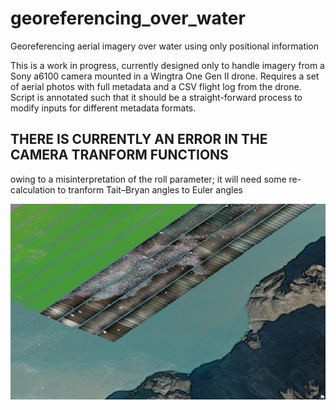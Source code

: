 # georeferencing_over_water
Georeferencing aerial imagery over water using only positional information

This is a work in progress, currently designed only to handle imagery from a Sony a6100 camera mounted in a Wingtra One Gen II drone. Requires a set of aerial photos with full metadata and a CSV flight log from the drone. Script is annotated such that it should be a straight-forward process to modify inputs for different metadata formats.

## THERE IS CURRENTLY AN ERROR IN THE CAMERA TRANFORM FUNCTIONS ##
owing to a misinterpretation of the roll parameter; it will need some re-calculation to tranform Tait–Bryan angles to Euler angles

![screenshot of georeferenced images and shapefile of footprints](https://github.com/gl7176/georeferencing_over_water/blob/main/Screenshot%202024-10-23%20170137.png)
